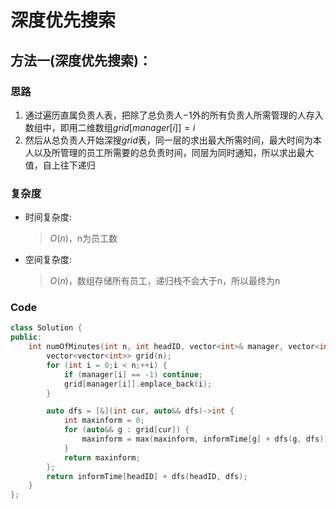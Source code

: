# 深度优先搜索
## 方法一(深度优先搜索)：
### 思路
1. 通过遍历直属负责人表，把除了总负责人$-1$外的所有负责人所需管理的人存入数组中，即用二维数组$grid[manager[i]]=i$
2. 然后从总负责人开始深搜$grid$表，同一层的求出最大所需时间，最大时间为本人以及所管理的员工所需要的总负责时间，同层为同时通知，所以求出最大值，自上往下递归
### 复杂度
- 时间复杂度:
  > $O(n)$，n为员工数
- 空间复杂度:
  > $O(n)$，数组存储所有员工，递归栈不会大于n，所以最终为n

### Code
```C++ []
class Solution {
public:
    int numOfMinutes(int n, int headID, vector<int>& manager, vector<int>& informTime) {
        vector<vector<int>> grid(n);
        for (int i = 0;i < n;++i) {
            if (manager[i] == -1) continue;
            grid[manager[i]].emplace_back(i);
        }

        auto dfs = [&](int cur, auto&& dfs)->int {
            int maxinform = 0;
            for (auto&& g : grid[cur]) {
                maxinform = max(maxinform, informTime[g] + dfs(g, dfs));
            }
            return maxinform;
        };
        return informTime[headID] + dfs(headID, dfs);
    }
};
```